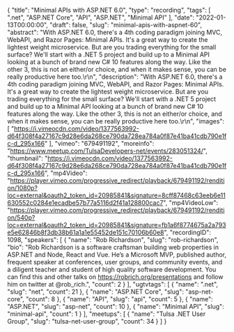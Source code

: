 {
  "title": "Minimal APIs with ASP.NET 6.0",
  "type": "recording",
  "tags": [
    ".net",
    "ASP.NET Core",
    "API",
    "ASP.NET",
    "Minimal API"
  ],
  "date": "2022-01-13T00:00:00",
  "draft": false,
  "slug": "minimal-apis-with-aspnet-60",
  "abstract": "With ASP.NET 6.0, there's a 4th coding paradigm joining MVC, WebAPI, and Razor Pages: Minimal APIs. It's a great way to create the lightest weight microservice. But are you trading everything for the small surface? We'll start with a .NET 5 project and build up to a Minimal API looking at a bunch of brand new C# 10 features along the way. Like the other 3, this is not an either/or choice, and when it makes sense, you can be really productive here too.\r\n",
  "description": "With ASP.NET 6.0, there's a 4th coding paradigm joining MVC, WebAPI, and Razor Pages: Minimal APIs. It's a great way to create the lightest weight microservice. But are you trading everything for the small surface? We'll start with a .NET 5 project and build up to a Minimal API looking at a bunch of brand new C# 10 features along the way. Like the other 3, this is not an either/or choice, and when it makes sense, you can be really productive here too.\r\n",
  "images": [
    "https://i.vimeocdn.com/video/1377563992-d64f308f4a27167c9d28e6da268ce790da728ea784a0f87e41ba41cdb790e1fc-d_295x166"
  ],
  "vimeo": "679491192",
  "moreinfo": "https://www.meetup.com/TulsaDevelopers-net/events/283051324/",
  "thumbnail": "https://i.vimeocdn.com/video/1377563992-d64f308f4a27167c9d28e6da268ce790da728ea784a0f87e41ba41cdb790e1fc-d_295x166",
  "mp4Video": "https://player.vimeo.com/progressive_redirect/playback/679491192/rendition/1080p?loc=external&oauth2_token_id=20985841&signature=8cff87468c63eeb6e11630552c0284e1ecadbe57b77a5116d2f41a128800cac7",
  "mp4VideoLow": "https://player.vimeo.com/progressive_redirect/playback/679491192/rendition/540p?loc=external&oauth2_token_id=20985841&signature=fb1a6f8774675a2a793e5e62846b8f3db38b61a1a1e55452de151c70106b60e8",
  "recordingID": 1098,
  "speakers": [
    {
      "name": "Rob Richardson",
      "slug": "rob-richardson",
      "bio": "Rob Richardson is a software craftsman building web properties in ASP.NET and Node, React and Vue. He’s a Microsoft MVP, published author, frequent speaker at conferences, user groups, and community events, and a diligent teacher and student of high quality software development. You can find this and other talks on https://robrich.org/presentations and follow him on twitter at @rob_rich.",
      "count": 2
    }
  ],
  "ugtvtags": [
    {
      "name": ".net",
      "slug": "net",
      "count": 21
    },
    {
      "name": "ASP.NET Core",
      "slug": "asp-net-core",
      "count": 8
    },
    {
      "name": "API",
      "slug": "api",
      "count": 5
    },
    {
      "name": "ASP.NET",
      "slug": "asp-net",
      "count": 10
    },
    {
      "name": "Minimal API",
      "slug": "minimal-api",
      "count": 1
    }
  ],
  "meetups": [
    {
      "name": "Tulsa .NET User Group",
      "slug": "tulsa-net-user-group",
      "count": 34
    }
  ]
}
